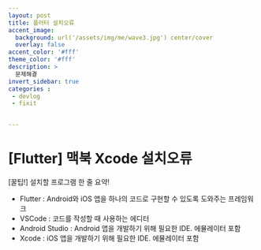 ```yaml
---
layout: post
title: 플러터 설치오류
accent_image: 
  background: url('/assets/img/me/wave3.jpg') center/cover
  overlay: false
accent_color: '#fff'
theme_color: '#fff'
description: >
  문제해결
invert_sidebar: true
categories :
 - devlog	
 - fixit


---
```


# [Flutter] 맥북 Xcode 설치오류



[꿀팁!] 설치할 프로그램 한 줄 요약! 

- Flutter : Android와 iOS 앱을 하나의 코드로 구현할 수 있도록 도와주는 프레임워크 
- VSCode : 코드를 작성할 때 사용하는 에디터 
-  Android Studio : Android 앱을 개발하기 위해 필요한 IDE. 에뮬레이터 포함 
- Xcode : iOS 앱을 개발하기 위해 필요한 IDE. 에뮬레이터 포함
